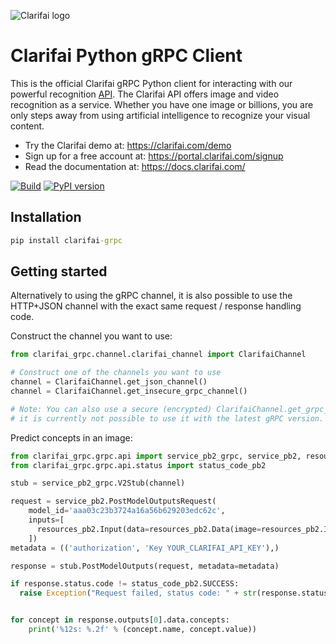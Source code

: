 ![Clarifai logo](docs/logo.png)

# Clarifai Python gRPC Client

This is the official Clarifai gRPC Python client for interacting with our powerful recognition
[API](https://docs.clarifai.com).
The Clarifai API offers image and video recognition as a service. Whether you have one image or
billions, you are only steps away from using artificial intelligence to recognize your visual
content.

* Try the Clarifai demo at: https://clarifai.com/demo
* Sign up for a free account at: https://portal.clarifai.com/signup
* Read the documentation at: https://docs.clarifai.com/


[![Build](https://github.com/Clarifai/clarifai-python-grpc/workflows/Run%20tests/badge.svg)](https://github.com/Clarifai/clarifai-python-grpc/actions)
[![PyPI version](https://pypip.in/v/clarifai-grpc/badge.png)](https://pypi.python.org/pypi/clarifai-grpc)

## Installation

```cmd
pip install clarifai-grpc
```

## Getting started

Alternatively to using the gRPC channel, it is also possible to use the HTTP+JSON channel with the
exact same request / response handling code.

Construct the channel you want to use:

```python
from clarifai_grpc.channel.clarifai_channel import ClarifaiChannel

# Construct one of the channels you want to use
channel = ClarifaiChannel.get_json_channel()
channel = ClarifaiChannel.get_insecure_grpc_channel()

# Note: You can also use a secure (encrypted) ClarifaiChannel.get_grpc_channel() however
# it is currently not possible to use it with the latest gRPC version.
```

Predict concepts in an image:

```python
from clarifai_grpc.grpc.api import service_pb2_grpc, service_pb2, resources_pb2
from clarifai_grpc.grpc.api.status import status_code_pb2

stub = service_pb2_grpc.V2Stub(channel)

request = service_pb2.PostModelOutputsRequest(
    model_id='aaa03c23b3724a16a56b629203edc62c',
    inputs=[
      resources_pb2.Input(data=resources_pb2.Data(image=resources_pb2.Image(url='YOUR_IMAGE_URL')))
    ])
metadata = (('authorization', 'Key YOUR_CLARIFAI_API_KEY'),)

response = stub.PostModelOutputs(request, metadata=metadata)

if response.status.code != status_code_pb2.SUCCESS:
  raise Exception("Request failed, status code: " + str(response.status.code))


for concept in response.outputs[0].data.concepts:
    print('%12s: %.2f' % (concept.name, concept.value))
```
